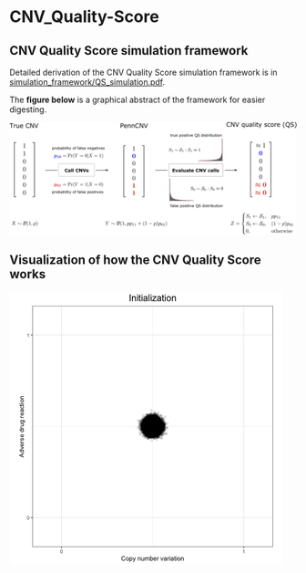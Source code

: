 # CNV_Quality-Score

## CNV Quality Score simulation framework

Detailed derivation of the CNV Quality Score simulation framework is in [simulation_framework/QS_simulation.pdf](QS_simulation_framework/QS_simulation.pdf).

The **figure below** is a graphical abstract of the framework for easier digesting.

![](QS_pipeline.png)

## Visualization of how the CNV Quality Score works
![](QS_animation/QS_animation.gif)

